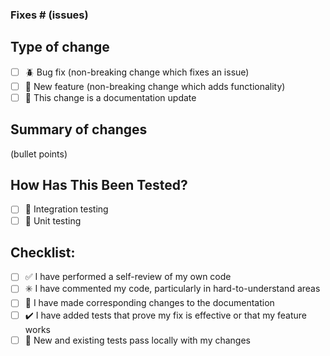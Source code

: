 ### Fixes # (issues)
## Type of change
- [ ] :beetle: Bug fix (non-breaking change which fixes an issue)
- [ ] :hatching_chick: New feature (non-breaking change which adds functionality)
- [ ] :page_with_curl: This change is a documentation update
## Summary of changes
(bullet points)
## How Has This Been Tested?
- [ ] :black_square_button: Integration testing
- [ ] :white_square_button: Unit testing
## Checklist:
- [ ] :white_check_mark: I have performed a self-review of my own code
- [ ] :eight_spoked_asterisk: I have commented my code, particularly in hard-to-understand areas
- [ ] :page_facing_up: I have made corresponding changes to the documentation
- [ ] :heavy_check_mark: I have added tests that prove my fix is effective or that my feature works
- [ ] :100: New and existing tests pass locally with my changes
